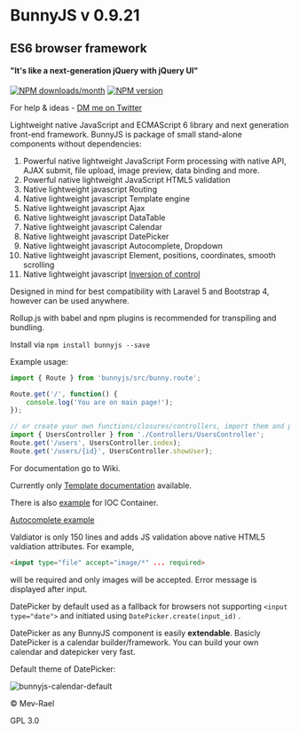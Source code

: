 # BunnyJS v 0.9.21

## ES6 browser framework

#### "It's like a next-generation jQuery with jQuery UI"

[![NPM downloads/month](http://img.shields.io/npm/dm/bunnyjs.svg?style=flat-square)](https://www.npmjs.org/package/bunnyjs) [![NPM version](http://img.shields.io/npm/v/bunnyjs.svg?style=flat-square)](https://www.npmjs.org/package/bunnyjs)

For help & ideas - [DM me on Twitter](https://twitter.com/Mevrael)


Lightweight native JavaScript and ECMAScript 6 library and next generation front-end framework. BunnyJS is package of small stand-alone components without dependencies:

1. Powerful native lightweight JavaScript Form processing with native API, AJAX submit, file upload, image preview, data binding and more.
2. Powerful native lightweight JavaScript HTML5 validation
3. Native lightweight javascript Routing
4. Native lightweight javascript Template engine
5. Native lightweight javascript Ajax
6. Native lightweight javascript DataTable
7. Native lightweight javascript Calendar
8. Native lightweight javascript DatePicker
9. Native lightweight javascript Autocomplete, Dropdown
10. Native lightweight javascript Element, positions, coordinates, smooth scrolling
11. Native lightweight javascript [Inversion of control](http://www.wikiwand.com/en/Inversion_of_control)

Designed in mind for best compatibility with Laravel 5 and Bootstrap 4, however can be used anywhere.

Rollup.js with babel and npm plugins is recommended for transpiling and bundling.

Install via `npm install bunnyjs --save`

Example usage:

```javascript
import { Route } from 'bunnyjs/src/bunny.route';

Route.get('/', function() {
    console.log('You are on main page!');
});

// or create your own functions/closures/controllers, import them and pass to route
import { UsersController } from './Controllers/UsersController';
Route.get('/users', UsersController.index);
Route.get('/users/{id}', UsersController.showUser);
```

For documentation go to Wiki.

Currently only [Template documentation](https://github.com/Mevrael/bunny/wiki/Template) available.

There is also [example](https://github.com/Mevrael/bunny/blob/master/examples/container/index.js) for IOC Container.

[Autocomplete example](http://htmlpreview.github.io/?https://github.com/Mevrael/bunny/blob/master/examples/autocomplete/index.html)


Valdiator is only 150 lines and adds JS validation above native HTML5 valdiation attributes. For example,
```html
<input type="file" accept="image/*" ... required>
``` 
will be required and only images will be accepted. Error message is displayed after input.


DatePicker by default used as a fallback for browsers not supporting `<input type="date">` and initiated using `DatePicker.create(input_id)` .

DatePicker as any BunnyJS component is easily **extendable**. Basicly DatePicker is a calendar builder/framework. You can build your own calendar and datepicker very fast.

Default theme of DatePicker:

![bunnyjs-calendar-default](https://cloud.githubusercontent.com/assets/7879528/13051623/ef4e1a62-d402-11e5-8d9c-aae0fd5494c3.png)

&copy; Mev-Rael

GPL 3.0
